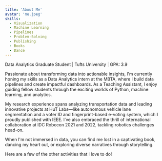 ```yaml
---
title: 'About Me'
avatar: 'me.jpeg'
skills:
  - Visualization
  - Machine Learning
  - Pipelines
  - Problem-Solving
  - Publishing
  - Books
  - Dance
---
```


Data Analytics Graduate Student | Tufts University | GPA: 3.9

Passionate about transforming data into actionable insights, I'm currently honing my skills as a Data Analytics intern at the MBTA, where I build data pipelines and create impactful dashboards. As a Teaching Assistant, I enjoy guiding fellow students through the exciting worlds of Python, machine learning, and analytics.

My research experience spans analyzing transportation data and leading innovative projects at HuT Labs—like autonomous vehicle lane segmentation and a voter ID and fingerprint-based e-voting system, which I proudly published with IEEE. I’ve also embraced the thrill of international collaboration at IDC Robocon 2021 and 2022, tackling robotics challenges head-on.

When I'm not immersed in data, you can find me lost in a captivating book, dancing my heart out, or exploring diverse narratives through storytelling.


Here are a few of the other activities that I love to do!
